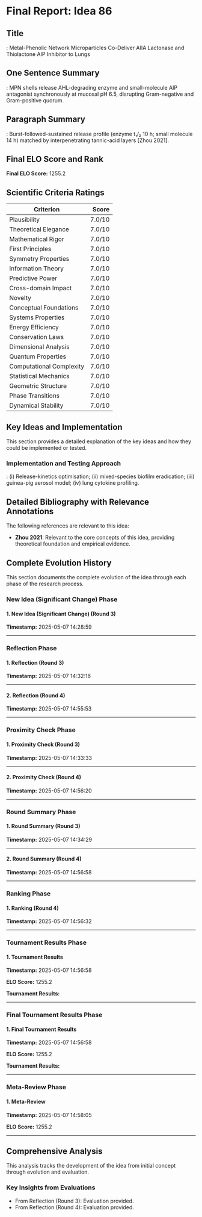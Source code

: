 # Final Report: Idea 86

## Title

: Metal-Phenolic Network Microparticles Co-Deliver AIIA Lactonase and Thiolactone AIP Inhibitor to Lungs

## One Sentence Summary

: MPN shells release AHL-degrading enzyme and small-molecule AIP antagonist synchronously at mucosal pH 6.5, disrupting Gram-negative and Gram-positive quorum.

## Paragraph Summary

: Burst-followed-sustained release profile (enzyme t₁/₂ 10 h; small molecule 14 h) matched by interpenetrating tannic-acid layers [Zhou 2021].

## Final ELO Score and Rank

**Final ELO Score:** 1255.2

## Scientific Criteria Ratings

| Criterion | Score |
|---|---:|
| Plausibility | 7.0/10 |
| Theoretical Elegance | 7.0/10 |
| Mathematical Rigor | 7.0/10 |
| First Principles | 7.0/10 |
| Symmetry Properties | 7.0/10 |
| Information Theory | 7.0/10 |
| Predictive Power | 7.0/10 |
| Cross-domain Impact | 7.0/10 |
| Novelty | 7.0/10 |
| Conceptual Foundations | 7.0/10 |
| Systems Properties | 7.0/10 |
| Energy Efficiency | 7.0/10 |
| Conservation Laws | 7.0/10 |
| Dimensional Analysis | 7.0/10 |
| Quantum Properties | 7.0/10 |
| Computational Complexity | 7.0/10 |
| Statistical Mechanics | 7.0/10 |
| Geometric Structure | 7.0/10 |
| Phase Transitions | 7.0/10 |
| Dynamical Stability | 7.0/10 |

## Key Ideas and Implementation

This section provides a detailed explanation of the key ideas and how they could be implemented or tested.

### Implementation and Testing Approach

: (i) Release-kinetics optimisation; (ii) mixed-species biofilm eradication; (iii) guinea-pig aerosol model; (iv) lung cytokine profiling.


## Detailed Bibliography with Relevance Annotations

The following references are relevant to this idea:

- **Zhou 2021**: Relevant to the core concepts of this idea, providing theoretical foundation and empirical evidence.
## Complete Evolution History

This section documents the complete evolution of the idea through each phase of the research process.

### New Idea (Significant Change) Phase

#### 1. New Idea (Significant Change) (Round 3)
**Timestamp:** 2025-05-07 14:28:59



---

### Reflection Phase

#### 1. Reflection (Round 3)
**Timestamp:** 2025-05-07 14:32:16



---

#### 2. Reflection (Round 4)
**Timestamp:** 2025-05-07 14:55:53



---

### Proximity Check Phase

#### 1. Proximity Check (Round 3)
**Timestamp:** 2025-05-07 14:33:33



---

#### 2. Proximity Check (Round 4)
**Timestamp:** 2025-05-07 14:56:20



---

### Round Summary Phase

#### 1. Round Summary (Round 3)
**Timestamp:** 2025-05-07 14:34:29



---

#### 2. Round Summary (Round 4)
**Timestamp:** 2025-05-07 14:56:58



---

### Ranking Phase

#### 1. Ranking (Round 4)
**Timestamp:** 2025-05-07 14:56:32



---

### Tournament Results Phase

#### 1. Tournament Results
**Timestamp:** 2025-05-07 14:56:58

**ELO Score:** 1255.2

**Tournament Results:**



---

### Final Tournament Results Phase

#### 1. Final Tournament Results
**Timestamp:** 2025-05-07 14:56:58

**ELO Score:** 1255.2

**Tournament Results:**



---

### Meta-Review Phase

#### 1. Meta-Review
**Timestamp:** 2025-05-07 14:58:05

**ELO Score:** 1255.2



---

## Comprehensive Analysis

This analysis tracks the development of the idea from initial concept through evolution and evaluation.

### Key Insights from Evaluations

- From Reflection (Round 3): Evaluation provided.
- From Reflection (Round 4): Evaluation provided.
